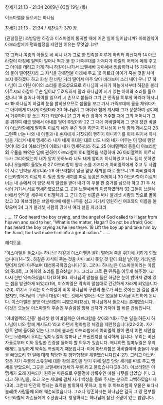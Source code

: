 창세기 21:13 - 21:34 
2009년 03월 19일 (목)

이스마엘을 들으시는 하나님



창세기 21:13 - 21:34 / 새찬송가 370 장

[관찰질문]
추방당한 하갈과 이스마엘이 통곡할 때에 어떤 일이 일어납니까?
아비멜렉이 아브라함에게 평화협정을 제안한 이유는 무엇입니까?

13 그러나 여종의 아들도 네 씨니 내가 그로 한 민족을 이루게 하리라 하신지라 
14 아브라함이 아침에 일찍이 일어나 떡과 물 한 가죽부대를 가져다가 하갈의 어깨에 메워 주고 그 아이를 데리고 가게 하니 하갈이 나가서 브엘세바 광야에서 방황하더니 
15 가죽부대의 물이 떨어진지라 그 자식을 관목덤불 아래에 두고 
16 이르되 아이가 죽는 것을 차마 보지 못하겠다 하고 화살 한 바탕 거리 떨어져 마주 앉아 바라보며 소리 내어 우니 
17 하나님이 그 어린 아이의 소리를 들으셨으므로 하나님의 사자가 하늘에서부터 하갈을 불러 이르시되 하갈아 무슨 일이냐 두려워하지 말라 하나님이 저기 있는 아이의 소리를 들으셨나니 
18 일어나 아이를 일으켜 네 손으로 붙들라 그가 큰 민족을 이루게 하리라 하시니라 
19 하나님이 하갈의 눈을 밝히셨으므로 샘물을 보고 가서 가죽부대에 물을 채워다가 그 아이에게 마시게 하였더라 
20 하나님이 그 아이와 함께 계시매 그가 장성하여 광야에서 거주하며 활 쏘는 자가 되었더니 
21 그가 바란 광야에 거주할 때에 그의 어머니가 그를 위하여 애굽 땅에서 아내를 얻어 주었더라 
22 그 때에 아비멜렉과 그 군대 장관 비골이 아브라함에게 말하여 이르되 네가 무슨 일을 하든지 하나님이 너와 함께 계시도다 
23 그런즉 너는 나와 내 아들과 내 손자에게 거짓되이 행하지 아니하기를 이제 여기서 하나님을 가리켜 내게 맹세하라 내가 네게 후대한 대로 너도 나와 네가 머무는 이 땅에 행할 것이니라 
24 아브라함이 이르되 내가 맹세하리라 하고 
25 아비멜렉의 종들이 아브라함의 우물을 빼앗은 일에 관하여 아브라함이 아비멜렉을 책망하매 
26 아비멜렉이 이르되 누가 그리하였는지 내가 알지 못하노라 너도 내게 알리지 아니하였고 나도 듣지 못하였더니 오늘에야 들었노라 
27 아브라함이 양과 소를 가져다가 아비멜렉에게 주고 두 사람이 서로 언약을 세우니라 
28 아브라함이 일곱 암양 새끼를 따로 놓으니 29 아비멜렉이 아브라함에게 이르되 이 일곱 암양 새끼를 따로 놓음은 어찜이냐 
30 아브라함이 이르되 너는 내 손에서 이 암양 새끼 일곱을 받아 내가 이 우물 판 증거를 삼으라 하고 
31 두 사람이 거기서 서로 맹세하였으므로 그 곳을 브엘세바라 이름하였더라 
32 그들이 브엘세바에서 언약을 세우매 아비멜렉과 그 군대 장관 비골은 떠나 블레셋 사람의 땅으로 돌아갔고 
33 아브라함은 브엘세바에 에셀 나무를 심고 거기서 영원하신 여호와의 이름을 불렀으며 
34 그가 블레셋 사람의 땅에서 여러 날을 지냈더라 

......
17 God heard the boy crying, and the angel of God called to Hagar from heaven and said to her, "What is the matter, Hagar? Do not be afraid; God has heard the boy crying as he lies there. 
18 Lift the boy up and take him by the hand, for I will make him into a great nation." 
......

해석도움





'이스마엘을 들으시는 하나님'
 하갈과 이스마엘은 물이 떨어져 죽을 위기에 처하게 되었습니다(14-15). 하갈은 자식이 죽는 것을 차마 보지 못할 것 같아 화살 날아갈 거리만큼 떨어져 앉아 마주보며 대성통곡하였습니다(16). 그러나 하나님은 이스마엘이라는 이름의 뜻대로, 그 아이의 소리를 들으셨습니다. 그리고 그로 큰 민족을 이루게 해주겠다고 다시 한번 약속하셨습니다(13하,18). 하나님의 말씀을 들은 하갈은 눈이 밝아져 곁에 있는 샘을 발견하게 되었고(19), 이스마엘은 약속의 말씀대로 건강하게 자라게 되었습니다(20). 여기서 우리는 이스마엘이 비록 하나님의 구원의 통로가 되는 것에는 한 걸음 멀어졌지만, 하나님의 구원의 대상이 되는 것에서 멀어진 적은 없음을 다시금 확인하게 됩니다. 이스마엘은 분명 아브라함의 씨였으며(13상), 하나님께서 들으시는 존재였습니다. 이것은 오늘날 이스마엘의 후손인 무슬림을 향해 신자가 가져야 할 바른 관점입니다.   

'아비멜렉의 간증'
 블레셋 왕 아비멜렉은 아브라함을 찾아와 ‘네가 무슨 일을 하든지 하나님이 너와 함께 계시도다’라고 하면서 평화협정 체결을 제안했습니다(22-23). 자기 영토 안에 들어와 있는 나그네에 불과한 아브라함에게 아비멜렉 왕이 먼저 이런 제안을 하는 모습에서 우리는 임마누엘이 얼마나 큰 특권인지를 생각하게 됩니다. 우리는 비신자들로부터 이와 동일한 간증을 들어야 할 의무가 있습니다. 왜냐하면 임마누엘은 우리에게도 동일하게 약속된 특권이기 때문입니다. 이에 아브라함은 아비멜렉의 종들이 우물을 빼앗으려 한 일에 대해 책망한 후 평화협정을 체결했습니다(24-27). 그리고 아브라함은 자기 우물의 소유권에 대한 왕의 공인을 받기 위해 일곱 암양 새끼를 따로 주고 맹세를 받았으며, 그곳을 브엘세바(맹세의 우물)라고 불렀습니다(28-31). 아브라함은 이 맹세가 오래 지속되기 원하는 마음으로 우물곁에 상록수인 에셀 나무를 심었습니다. 그리고 하나님을, 오고 오는 세대에 걸쳐 자기 백성을 돌봐 주시는 분으로 고백하였습니다(33). 그런데 인간의 맹세는 효력을 발휘하지 못하고, 얼마 후 아브라함의 우물은 또다시 블레셋 사람들에 의해 훼손되었습니다. 그러나 영존하시는 하나님은 결국 그 땅 전부를 아브라함의 자손들에게 주셨습니다. 영생하시는 하나님께 참된 소망이 있는 법입니다.